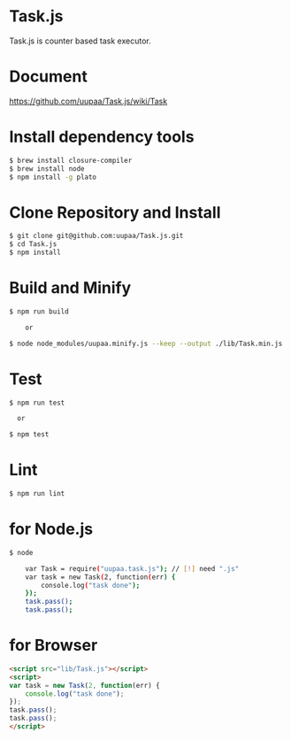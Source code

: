 Task.js
=======

Task.js is counter based task executor.


# Document

https://github.com/uupaa/Task.js/wiki/Task

# Install dependency tools

```sh
$ brew install closure-compiler
$ brew install node
$ npm install -g plato
```

# Clone Repository and Install

```sh
$ git clone git@github.com:uupaa/Task.js.git
$ cd Task.js
$ npm install
```

# Build and Minify

```sh
$ npm run build

    or

$ node node_modules/uupaa.minify.js --keep --output ./lib/Task.min.js ./lib/Task.js
```

# Test

```sh
$ npm run test

  or

$ npm test
```

# Lint

```sh
$ npm run lint
```

# for Node.js
```sh
$ node

    var Task = require("uupaa.task.js"); // [!] need ".js"
    var task = new Task(2, function(err) {
        console.log("task done");
    });
    task.pass();
    task.pass();
```

# for Browser

```html
<script src="lib/Task.js"></script>
<script>
var task = new Task(2, function(err) {
    console.log("task done");
});
task.pass();
task.pass();
</script>
```

